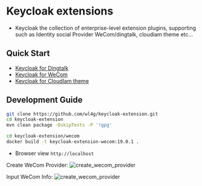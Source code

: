 # Keycloak extensions

- Keycloak the collection of enterprise-level extension plugins, supporting such as Identity social Provider WeCom/dingtalk, cloudiam theme etc...

## Quick Start

- [Keycloak for Dingtalk](social-dingtalk/README.md)
- [Keycloak for WeCom](social-wecom/README.md)
- [Keycloak for CloudIam theme](theme-cloudiam/README.md)

## Development Guide

```bash
git clone https://github.com/wl4g/keycloak-extension.git
cd keycloak-extension
mvn clean package -DskipTests -P '!gpg'
```

```bash
cd keycloak-extension/wecom
docker build -t keycloak-extension-wecom:19.0.1 .
```

- Browser view `http://localhost`

Create WeCom Provider:
![create_wecom_provider](images/create_wecom_provider.jpg)

Input WeCom Info:
![create_wecom_provider](images/info_setting.jpg)


